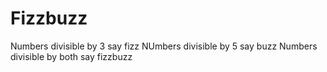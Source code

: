 # Fizzbuzz

Numbers divisible by 3 say fizz
NUmbers divisible by 5 say buzz
Numbers divisible by both say fizzbuzz
